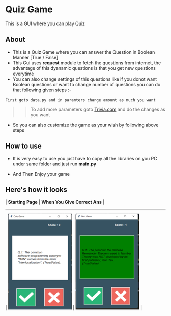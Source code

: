 # Quiz Game
 This is a GUI where you can play Quiz

## **About**
- This is a Quiz Game where you can answer the Question in Boolean Manner [True / False]
- This Gui uses **request** module to fetch the questions from internet, the advantage of this dyanamic questions is that you get new questions everytime
- You can also change settings of this questions like if you donot want Boolean questions or want to change number of questions you can do that following given steps :-
```
First goto data.py and in paramters change amount as much you want
```
>> To add more parameters goto [Trivia.com](https://opentdb.com/api_config.php) and do the changes as you want

- So you can also customize the game as your wish by following above steps

## **How to use**
- It is very easy to use you just have to copy all the libraries on you PC under same folder and just run **main.py**

- And Then Enjoy your game

## **Here's how it looks**

| **Starting Page** | **When You Give Correct Ans** |
- - - - - - - - - - - - - - - - - - - - - - - 
| <img src = "images\opening_page.png" alt ="Starting Page" width="200px" height= "300px"> | <img src = "images\right_ans.png" alt = "Correct Ans" width="200px" height= "300px"> |















